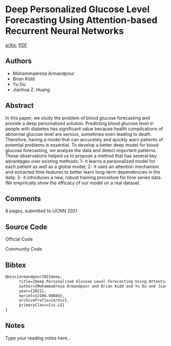 
# Deep Personalized Glucose Level Forecasting Using Attention-based Recurrent Neural Networks

[arXiv](https://arxiv.org/abs/2106.0884), [PDF](https://arxiv.org/pdf/2106.0884.pdf)

## Authors

- Mohammadreza Armandpour
- Brian Kidd
- Yu Du
- Jianhua Z. Huang

## Abstract

In this paper, we study the problem of blood glucose forecasting and provide a deep personalized solution. Predicting blood glucose level in people with diabetes has significant value because health complications of abnormal glucose level are serious, sometimes even leading to death. Therefore, having a model that can accurately and quickly warn patients of potential problems is essential. To develop a better deep model for blood glucose forecasting, we analyze the data and detect important patterns. These observations helped us to propose a method that has several key advantages over existing methods: 1- it learns a personalized model for each patient as well as a global model; 2- it uses an attention mechanism and extracted time features to better learn long-term dependencies in the data; 3- it introduces a new, robust training procedure for time series data. We empirically show the efficacy of our model on a real dataset.

## Comments

8 pages, submitted to IJCNN 2021

## Source Code

Official Code



Community Code



## Bibtex

```tex
@misc{armandpour2021deep,
      title={Deep Personalized Glucose Level Forecasting Using Attention-based Recurrent Neural Networks}, 
      author={Mohammadreza Armandpour and Brian Kidd and Yu Du and Jianhua Z. Huang},
      year={2021},
      eprint={2106.00884},
      archivePrefix={arXiv},
      primaryClass={cs.LG}
}
```

## Notes

Type your reading notes here...

